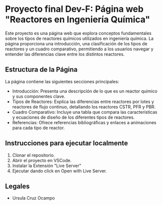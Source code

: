 # Proyecto final Dev-F: Página web "Reactores en Ingeniería Química"

Este proyecto es una página web que explora conceptos fundamentales sobre los tipos de reactores químicos utilizados en ingeniería química. La página proporciona una introducción, una clasificación de los tipos de reactores y un cuadro comparativo, permitiendo a los usuarios navegar y entender las diferencias clave entre los distintos reactores.

## Estructura de la Página
La página contiene las siguientes secciones principales:

- Introducción: Presenta una descripción de lo que es un reactor químico y sus componentes clave.
- Tipos de Reactores: Explica las diferencias entre reactores por lotes y reactores de flujo continuo, detallando los reactores CSTR, PFR y PBR.
- Cuadro Comparativo: Incluye una tabla que compara las características y ecuaciones de diseño de los diferentes tipos de reactores.
- Referencias: Ofrece referencias bibliográficas y enlaces a animaciones para cada tipo de reactor.

## Instrucciones para ejecutar localmente
1. Clonar el repositorio.
2. Abrir el proyecto en VSCode.
3. Instalar la Extensión "Live Server"
3. Ejecutar dando click en Open with Live Server.

## Legales
- Ursula Cruz Ocampo
